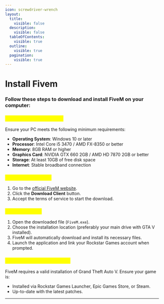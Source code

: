 ```yaml
---
icon: screwdriver-wrench
layout:
  title:
    visible: false
  description:
    visible: false
  tableOfContents:
    visible: true
  outline:
    visible: true
  pagination:
    visible: true
---
```


# Install Fivem

### Follow these steps to download and install FiveM on your computer:

### <mark style="color:yellow;">1. System Requirements</mark>

Ensure your PC meets the following minimum requirements:

* **Operating System**: Windows 10 or later
* **Processor**: Intel Core i5 3470 / AMD FX-8350 or better
* **Memory**: 8GB RAM or higher
* **Graphics Card**: NVIDIA GTX 660 2GB / AMD HD 7870 2GB or better
* **Storage**: At least 10GB of free disk space
* **Internet**: Stable broadband connection

### <mark style="color:yellow;">2. Download FiveM</mark>

1. Go to the [official FiveM website](https://fivem.net/).
2. Click the **Download Client** button.
3. Accept the terms of service to start the download.

### <mark style="color:yellow;">3. Install FiveM</mark>

1. Open the downloaded file (`FiveM.exe`).
2. Choose the installation location (preferably your main drive with GTA V installed).
3. FiveM will automatically download and install its necessary files.
4. Launch the application and link your Rockstar Games account when prompted.

### <mark style="color:yellow;">4. Verify GTA V Installation</mark>

FiveM requires a valid installation of Grand Theft Auto V. Ensure your game is:

* Installed via Rockstar Games Launcher, Epic Games Store, or Steam.
* Up-to-date with the latest patches.

***
